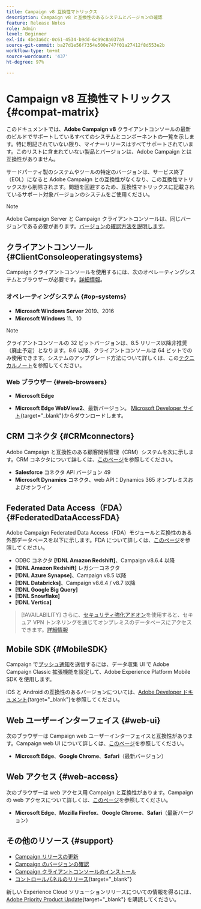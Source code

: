 ```yaml
---
title: Campaign v8 互換性マトリックス
description: Campaign v8 と互換性のあるシステムとバージョンの確認
feature: Release Notes
role: Admin
level: Beginner
exl-id: 4be3a6dc-0c61-4534-b9dd-6c99c8a037a9
source-git-commit: ba27d1e56f7354e500e747f01a27412f8d553e2b
workflow-type: tm+mt
source-wordcount: '437'
ht-degree: 97%

---
```


# Campaign v8 互換性マトリックス {#compat-matrix}

このドキュメントでは、**Adobe Campaign v8** クライアントコンソールの最新のビルドでサポートしているすべてのシステムとコンポーネントの一覧を示します。特に明記されていない限り、マイナーリリースはすべてサポートされています。このリストに含まれていない製品とバージョンは、Adobe Campaign とは互換性がありません。

サードパーティ製のシステムやツールの特定のバージョンは、サービス終了（EOL）になると Adobe Campaign との互換性がなくなり、この互換性マトリックスから削除されます。問題を回避するため、互換性マトリックスに記載されているサポート対象バージョンのシステムをご使用ください。

>[!NOTE]
>
>Adobe Campaign Server と Campaign クライアントコンソールは、同じバージョンである必要があります。[バージョンの確認方法を説明します](upgrades.md#version)。

## クライアントコンソール {#ClientConsoleoperatingsystems}

Campaign クライアントコンソールを使用するには、次のオペレーティングシステムとブラウザーが必要です。[詳細情報](connect.md)。

### オペレーティングシステム {#op-systems}

* **Microsoft Windows Server** 2019、2016
* **Microsoft Windows** 11、10

>[!NOTE]
>クライアントコンソールの 32 ビットバージョンは、8.5 リリース以降非推奨（廃止予定）となります。8.6 以降、クライアントコンソールは 64 ビットでのみ使用できます。システムのアップグレード方法について詳しくは、この[テクニカルノート](../../technotes/upgrades/console.md)を参照してください。

### Web ブラウザー {#web-browsers}

* **Microsoft Edge**

* **Microsoft Edge WebView2**、最新バージョン。 [Microsoft Developer サイト](http://www.adobe.com/go/acc-ms-webview2-runtime-download_jp){target="_blank"}からダウンロードします。

## CRM コネクタ {#CRMconnectors}

Adobe Campaign と互換性のある顧客関係管理（CRM）システムを次に示します。CRM コネクタについて詳しくは、[このページ](../connect/crm.md)を参照してください。

* **Salesforce** コネクタ API バージョン 49
* **Microsoft Dynamics** コネクタ、web API：Dynamics 365 オンプレミスおよびオンライン

## Federated Data Access（FDA）{#FederatedDataAccessFDA}

Adobe Campaign Federated Data Access（FDA）モジュールと互換性のある外部データベースを以下に示します。FDA について詳しくは、[このページ](../connect/fda.md)を参照してください。

* ODBC コネクタ **[!DNL Amazon Redshift]**、Campaign v8.6.4 以降
* **[!DNL Amazon Redshift]** レガシーコネクタ
* **[!DNL Azure Synapse]**、Campaign v8.5 以降
* **[!DNL Databricks]**、Campaign v8.6.4 / v8.7 以降
* **[!DNL Google Big Query]**
* **[!DNL Snowflake]**
* **[!DNL Vertica]**


>[!AVAILABILITY]
>さらに、[セキュリティ強化アドオン](../config/enhanced-security.md#secure-vpn-tunneling)を使用すると、セキュア VPN トンネリングを通じてオンプレミスのデータベースにアクセスできます。[詳細情報](../config/enhanced-security.md#vpn-callouts)

## Mobile SDK {#MobileSDK}

Campaign で[プッシュ通知](../send/push.md)を送信するには、データ収集 UI で Adobe Campaign Classic 拡張機能を設定して、Adobe Experience Platform Mobile SDK を使用します。

iOS と Android の互換性のあるバージョンについては、[Adobe Developer ドキュメント](https://developer.adobe.com/client-sdks/home/){target="_blank"}を参照してください。

## Web ユーザーインターフェイス {#web-ui}

次のブラウザーは Campaign web ユーザーインターフェイスと互換性があります。Campaign web UI について詳しくは、[このページ](campaign-ui.md#ac-web-ui)を参照してください。

* **Microsoft Edge**、**Google Chrome**、**Safari**（最新バージョン）

## Web アクセス {#web-access}

次のブラウザーは web アクセス用 Campaign と互換性があります。Campaign の web アクセスについて詳しくは、[このページ](connect.md#web-access)を参照してください。

* **Microsoft Edge**、**Mozilla Firefox**、**Google Chrome**、**Safari**（最新バージョン）

## その他のリソース {#support}

* [Campaign リリースの更新](upgrades.md)
* [Campaign のバージョンの確認](upgrades.md#version)
* [Campaign クライアントコンソールのインストール](connect.md)
* [コントロールパネルのリリース](https://experienceleague.adobe.com/docs/control-panel/using/release-notes.html?lang=ja){target="_blank"}

新しい Experience Cloud ソリューションリリースについての情報を得るには、[Adobe Priority Product Update](https://www.adobe.com/jp/subscription/priority-product-update.html){target="_blank"} を購読してください。
